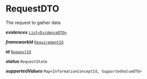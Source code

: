 

# RequestDTO



The request to gather data

  
<article>

***evidences*** [`List<EvidenceDTO>`](/docs/dsl-evidence--page#dsl-evidence) 

</article>
<article>

***frameworkId*** [`RequirementId`](/docs/dsl-requirementid--page#dsl-requirementid) 

</article>
<article>

***id*** [`RequestId`](/docs/api-request--page#requestid) 

</article>
<article>

***status*** `RequestState` 

</article>
<article>

***supportedValues*** `Map<InformationConceptId, SupportedValueDTO>` 

</article>

